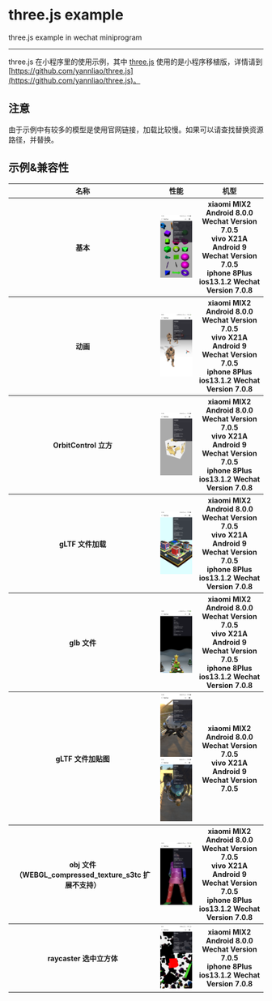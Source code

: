 # three.js example

three.js example in wechat miniprogram

----

three.js 在小程序里的使用示例，其中 [three.js](https://github.com/yannliao/three.js) 使用的是小程序移植版，详情请到 [https://github.com/yannliao/three.js](https://github.com/yannliao/three.js)。

## 注意 
由于示例中有较多的模型是使用官网链接，加载比较慢。如果可以请查找替换资源路径，并替换。

## 示例&兼容性

<table>
    <thead>
        <tr>
            <th>名称</th>
            <th>性能</th>
            <th>机型</th>
        </tr>
    </thead>
    <tbody>
        <tr>
            <th>基本</th>
            <th><img src="./demo/Screenshot_2019-10-22-11-03-47-236_com.tencent.mm.png"  width="120"></th>
            <th>
            xiaomi MIX2 Android 8.0.0   Wechat Version 7.0.5 </br>
            vivo X21A Android 9  Wechat Version 7.0.5</br>
            iphone 8Plus  ios13.1.2  Wechat Version 7.0.8</br>
            </th>
        </tr>
        <tr>
            <th>动画</th>
            <th>
            <img src="./demo/Screenshot_2019-10-28-20-01-20-469_com.tencent.mm.png"  width="120">
            </th>
            <th>
            xiaomi MIX2 Android 8.0.0   Wechat Version 7.0.5 </br>
            vivo X21A Android 9  Wechat Version 7.0.5</br>
            iphone 8Plus  ios13.1.2  Wechat Version 7.0.8</br>
            </th>
        </tr>
        <tr>
            <th>OrbitControl 立方</th>
            <th>
            <img src="./demo/Screenshot_2019-10-22-11-04-02-587_com.tencent.mm.png"  width="120">
            </th>
            <th>
            xiaomi MIX2 Android 8.0.0   Wechat Version 7.0.5 </br>
            vivo X21A Android 9  Wechat Version 7.0.5</br>
            iphone 8Plus  ios13.1.2  Wechat Version 7.0.8</br>
            </th>
        </tr>
        <tr>
            <th>gLTF 文件加载</th>
            <th>
            <img src="./demo/Screenshot_2019-10-22-11-04-32-720_com.tencent.mm.png"  width="120">
            </th>
            <th>
            xiaomi MIX2 Android 8.0.0   Wechat Version 7.0.5 </br>
            vivo X21A Android 9  Wechat Version 7.0.5</br>
            iphone 8Plus  ios13.1.2  Wechat Version 7.0.8</br>
            </th>
        </tr>
        <tr>
            <th>glb 文件 </th>
            <th>
            <img src="./demo/Screenshot_2019-10-24-10-43-43-123_com.tencent.mm.png"  width="120">
            </th>
            <th>
            xiaomi MIX2 Android 8.0.0   Wechat Version 7.0.5 </br>
            vivo X21A Android 9  Wechat Version 7.0.5</br>
            iphone 8Plus  ios13.1.2  Wechat Version 7.0.8</br>
            </th>
        </tr>
        <tr>
            <th>gLTF 文件加贴图 </th>
            <th>
            <img src="./demo/Screenshot_2019-10-22-11-03-37-095_com.tencent.mm.png"  width="120">
            <img src="./demo/Screenshot_2019-10-22-11-01-18-748_com.tencent.mm.png"  width="120">
            </th>
            <th>
            xiaomi MIX2 Android 8.0.0   Wechat Version 7.0.5 </br>
            vivo X21A Android 9  Wechat Version 7.0.5</br>
            </th>
        </tr>
        <tr>
            <th>obj 文件 （WEBGL_compressed_texture_s3tc 扩展不支持）</th>
            <th>
            <img src="./demo/Screenshot_2019-10-28-19-13-24-007_com.tencent.mm.png"  width="120">
            </th>
            <th>
            xiaomi MIX2 Android 8.0.0   Wechat Version 7.0.5 </br>
            vivo X21A Android 9  Wechat Version 7.0.5</br>
            iphone 8Plus  ios13.1.2  Wechat Version 7.0.8</br>
            </th>
        </tr>
        <tr>
            <th>raycaster 选中立方体</th>
            <th>
            <img src="./demo/Screenshot_2019-10-30-00-14-41-017_com.tencent.mm.png" width="120">
            </th>
            <th>
            xiaomi MIX2 Android 8.0.0   Wechat Version 7.0.5 </br>
            iphone 8Plus  ios13.1.2  Wechat Version 7.0.8</br>
            </th>
        </tr>
    </tbody>
</table>
